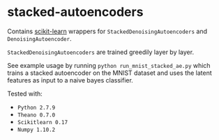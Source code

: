 # stacked-autoencoders

Contains [scikit-learn](http://scikit-learn.org/stable/) wrappers for `StackedDenoisingAutoencoders` and `DenoisingAutoencoder`.

`StackedDenoisingAutoencoders` are trained greedily layer by layer. 

See example usage by running `python run_mnist_stacked_ae.py` which trains a stacked autoencoder on the MNIST dataset and uses the latent features as input to a naive bayes classifier.

Tested with:
* `Python 2.7.9`
* `Theano 0.7.0`
* `Scikitlearn 0.17`
* `Numpy 1.10.2`
